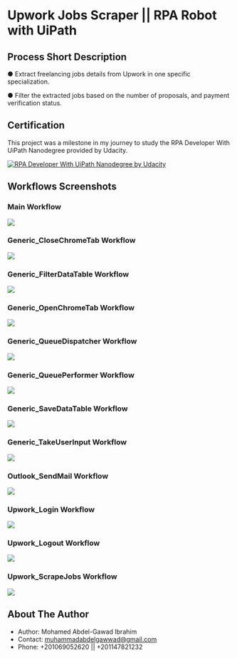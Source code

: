 # Upwork Jobs Scraper  || RPA Robot with UiPath

## Process Short Description
● Extract freelancing jobs details from Upwork in one specific specialization.

● Filter the extracted jobs based on the number of proposals, and payment verification status.

## Certification

This project was a milestone in my journey to study the RPA Developer With UiPath Nanodegree provided by Udacity.

[![RPA Developer With UiPath Nanodegree by Udacity](RPA-Developer-With-UiPath-Nanodegree.png)](https://confirm.udacity.com/JVFFYTKPJ "RPA Developer With UiPath Nanodegree by Udacity")

## Workflows Screenshots

### Main Workflow
<img src="readme_screenshots/0_Main.jpg">

### Generic_CloseChromeTab Workflow
<img src="readme_screenshots/1_Generic_CloseChromeTab.jpg">

### Generic_FilterDataTable Workflow
<img src="readme_screenshots/2_Generic_FilterDataTable.jpg">

### Generic_OpenChromeTab Workflow
<img src="readme_screenshots/3_Generic_OpenChromeTab.jpg">

### Generic_QueueDispatcher Workflow
<img src="readme_screenshots/4_Generic_QueueDispatcher.jpg">

### Generic_QueuePerformer Workflow
<img src="readme_screenshots/5_Generic_QueuePerformer.jpg">

### Generic_SaveDataTable Workflow
<img src="readme_screenshots/6_Generic_SaveDataTable.jpg">

### Generic_TakeUserInput Workflow
<img src="readme_screenshots/7_Generic_TakeUserInput.jpg">

### Outlook_SendMail Workflow
<img src="readme_screenshots/8_Outlook_SendMail.jpg">

### Upwork_Login Workflow
<img src="readme_screenshots/9_Upwork_Login.jpg">

### Upwork_Logout Workflow
<img src="readme_screenshots/10_Upwork_Logout.jpg">

### Upwork_ScrapeJobs Workflow
<img src="readme_screenshots/11_Upwork_ScrapeJobs.jpg">

## About The Author

* Author: Mohamed Abdel-Gawad Ibrahim
* Contact: muhammadabdelgawwad@gmail.com
* Phone: +201069052620 || +201147821232
